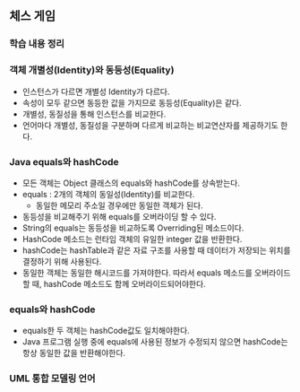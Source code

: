 ## 체스 게임

### 학습 내용 정리

### 객체 개별성(Identity)와 동등성(Equality)

- 인스턴스가 다르면 개별성 Identity가 다르다.
- 속성이 모두 같으면 동등한 값을 가지므로 동등성(Equality)은 같다.
- 개별성, 동질성을 통해 인스턴스를 비교한다.
- 언어마다 개별성, 동질성을 구분하며 다르게 비교하는 비교연산자를 제공하기도 한다.

### Java equals와 hashCode

- 모든 객체는 Object 클래스의 equals와 hashCode를 상속받는다.
- equals : 2개의 객체의 동일성(Identity)를 비교한다.
  - 동일한 메모리 주소일 경우에만 동일한 객체가 된다.
- 동등성을 비교해주기 위해 equals를 오버라이딩 할 수 있다.
- String의 equals는 동등성을 비교하도록 Overriding된 메소드이다.
- HashCode 메소드는 런타임 객체의 유일한 integer 값을 반환한다.
- hashCode는 hashTable과 같은 자료 구조를 사용할 때 데이터가 저장되는 위치를 결정하기 위해 사용된다.
- 동일한 객체는 동일한 해시코드를 가져야한다. 따라서 equals 메소드를 오버라이드할 때, hashCode 메소드도 함께 오버라이드되어야한다.

### equals와 hashCode
- equals한 두 객체는 hashCode값도 일치해야한다.
- Java 프로그램 실행 중에 equals에 사용된 정보가 수정되지 않으면 hashCode는 항상 동일한 값을 반환해야한다.

### UML 통합 모델링 언어

